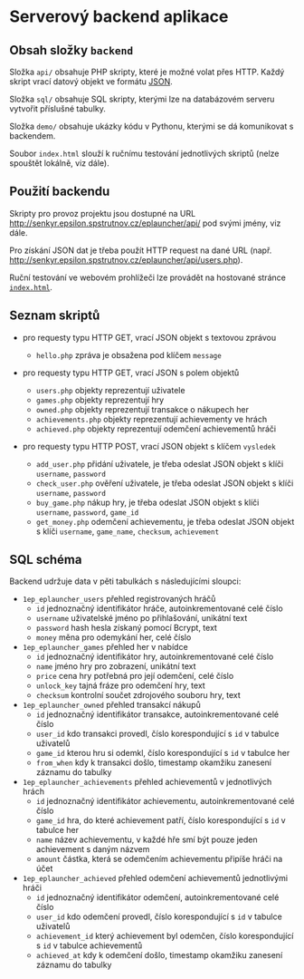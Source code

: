 # Serverový backend aplikace

## Obsah složky `backend`

Složka `api/` obsahuje PHP skripty, které je možné volat přes HTTP. Každý skript vrací datový objekt ve formátu [JSON](https://www.json.org/json-en.html).

Složka `sql/` obsahuje SQL skripty, kterými lze na databázovém serveru vytvořit příslušné tabulky.

Složka `demo/` obsahuje ukázky kódu v Pythonu, kterými se dá komunikovat s backendem.

Soubor `index.html` slouží k ručnímu testování jednotlivých skriptů (nelze spouštět lokálně, viz dále).

## Použití backendu

Skripty pro provoz projektu jsou dostupné na URL http://senkyr.epsilon.spstrutnov.cz/eplauncher/api/ pod svými jmény, viz dále.

Pro získání JSON dat je třeba použít HTTP request na dané URL (např. http://senkyr.epsilon.spstrutnov.cz/eplauncher/api/users.php).

Ruční testování ve webovém prohlížeči lze provádět na hostované stránce [`index.html`](http://senkyr.epsilon.spstrutnov.cz/eplauncher/index.html).

## Seznam skriptů

* pro requesty typu HTTP GET, vrací JSON objekt s textovou zprávou
  - `hello.php` zpráva je obsažena pod klíčem `message`

* pro requesty typu HTTP GET, vrací JSON s polem objektů
  - `users.php` objekty reprezentují uživatele
  - `games.php` objekty reprezentují hry
  - `owned.php` objekty reprezentují transakce o nákupech her
  - `achievements.php` objekty reprezentují achievementy ve hrách
  - `achieved.php` objekty reprezentují odemčení achievementů hráči

* pro requesty typu HTTP POST, vrací JSON objekt s klíčem `vysledek`
  - `add_user.php` přidání uživatele, je třeba odeslat JSON objekt s klíči `username`, `password`
  - `check_user.php` ověření uživatele, je třeba odeslat JSON objekt s klíči `username`, `password`
  - `buy_game.php` nákup hry, je třeba odeslat JSON objekt s klíči `username`, `password`, `game_id`
  - `get_money.php` odemčení achievementu, je třeba odeslat JSON objekt s klíči `username`, `game_name`, `checksum`, `achievement`

## SQL schéma

Backend udržuje data v pěti tabulkách s následujícími sloupci:

* `1ep_eplauncher_users` přehled registrovaných hráčů
  - `id` jednoznačný identifikátor hráče, autoinkrementované celé číslo
  - `username` uživatelské jméno po přihlašování, unikátní text
  - `password` hash hesla získaný pomocí Bcrypt, text
  - `money` měna pro odemykání her, celé číslo
* `1ep_eplauncher_games` přehled her v nabídce
  - `id` jednoznačný identifikátor hry, autoinkrementované celé číslo
  - `name` jméno hry pro zobrazení, unikátní text
  - `price` cena hry potřebná pro její odemčení, celé číslo
  - `unlock_key` tajná fráze pro odemčení hry, text
  - `checksum` kontrolní součet zdrojového souboru hry, text
* `1ep_eplauncher_owned` přehled transakcí nákupů
  - `id` jednoznačný identifikátor transakce, autoinkrementované celé číslo
  - `user_id` kdo transakci provedl, číslo korespondující s `id` v tabulce uživatelů
  - `game_id` kterou hru si odemkl, číslo korespondující s `id` v tabulce her
  - `from_when` kdy k transakci došlo, timestamp okamžiku zanesení záznamu do tabulky
* `1ep_eplauncher_achievements` přehled achievementů v jednotlivých hrách
  - `id` jednoznačný identifikátor achievementu, autoinkrementované celé číslo
  - `game_id` hra, do které achievement patří, číslo korespondující s `id` v tabulce her
  - `name` název achievementu, v každé hře smí být pouze jeden achievement s daným názvem
  - `amount` částka, která se odemčením achievementu připíše hráči na účet
* `1ep_eplauncher_achieved` přehled odemčení achievementů jednotlivými hráči
  - `id` jednoznačný identifikátor odemčení, autoinkrementované celé číslo
  - `user_id` kdo odemčení provedl, číslo korespondující s `id` v tabulce uživatelů
  - `achievement_id` který achievement byl odemčen, číslo korespondující s `id` v tabulce achievementů
  - `achieved_at` kdy k odemčení došlo, timestamp okamžiku zanesení záznamu do tabulky
